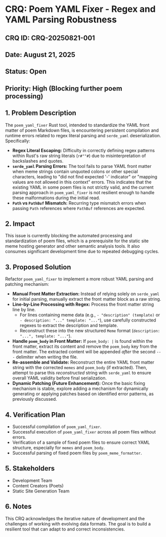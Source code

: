 # CRQ: Poem YAML Fixer - Regex and YAML Parsing Robustness

## CRQ ID: CRQ-20250821-001
## Date: August 21, 2025
## Status: Open
## Priority: High (Blocking further poem processing)

## 1. Problem Description
The `poem_yaml_fixer` Rust tool, intended to standardize the YAML front matter of poem Markdown files, is encountering persistent compilation and runtime errors related to regex literal parsing and `serde_yaml` deserialization. Specifically:
*   **Regex Literal Escaping:** Difficulty in correctly defining regex patterns within Rust's raw string literals (`r#""#`) due to misinterpretation of backslashes and quotes.
*   **`serde_yaml` Parsing Errors:** The tool fails to parse YAML front matter when meme strings contain unquoted colons or other special characters, leading to "did not find expected '-' indicator" or "mapping values are not allowed in this context" errors. This indicates that the existing YAML in some poem files is not strictly valid, and the current parsing approach in `poem_yaml_fixer` is not resilient enough to handle these malformations during the initial read.
*   **`Path` vs `PathBuf` Mismatch:** Recurring type mismatch errors when passing `Path` references where `PathBuf` references are expected.

## 2. Impact
This issue is currently blocking the automated processing and standardization of poem files, which is a prerequisite for the static site meme hosting generator and other semantic analysis tools. It also consumes significant development time due to repeated debugging cycles.

## 3. Proposed Solution
Refactor `poem_yaml_fixer` to implement a more robust YAML parsing and patching mechanism:
*   **Manual Front Matter Extraction:** Instead of relying solely on `serde_yaml` for initial parsing, manually extract the front matter block as a raw string.
*   **Line-by-Line Processing with Regex:** Process the front matter string line by line.
    *   For lines containing meme data (e.g., `- "description" (template)` or `- description: "..." template: "..."`), use carefully constructed regexes to extract the description and template.
    *   Reconstruct these into the new structured `Meme` format (`description: "...", template: "..."`).
*   **Handle `poem_body` in Front Matter:** If `poem_body: |` is found within the front matter, extract its content and remove the `poem_body` key from the front matter. The extracted content will be appended *after* the second `---` delimiter when writing the file.
*   **Re-assemble and Validate:** Reconstruct the entire YAML front matter string with the corrected `memes` and `poem_body` (if extracted). Then, attempt to parse this *reconstructed* string with `serde_yaml` to ensure overall YAML validity before final serialization.
*   **Dynamic Patching (Future Enhancement):** Once the basic fixing mechanism is stable, explore adding a mechanism for dynamically generating or applying patches based on identified error patterns, as previously discussed.

## 4. Verification Plan
*   Successful compilation of `poem_yaml_fixer`.
*   Successful execution of `poem_yaml_fixer` across all poem files without errors.
*   Verification of a sample of fixed poem files to ensure correct YAML structure, especially for `memes` and `poem_body`.
*   Successful parsing of fixed poem files by `poem_meme_formatter`.

## 5. Stakeholders
*   Development Team
*   Content Creators (Poets)
*   Static Site Generation Team

## 6. Notes
This CRQ acknowledges the iterative nature of development and the challenges of working with evolving data formats. The goal is to build a resilient tool that can adapt to and correct inconsistencies.
